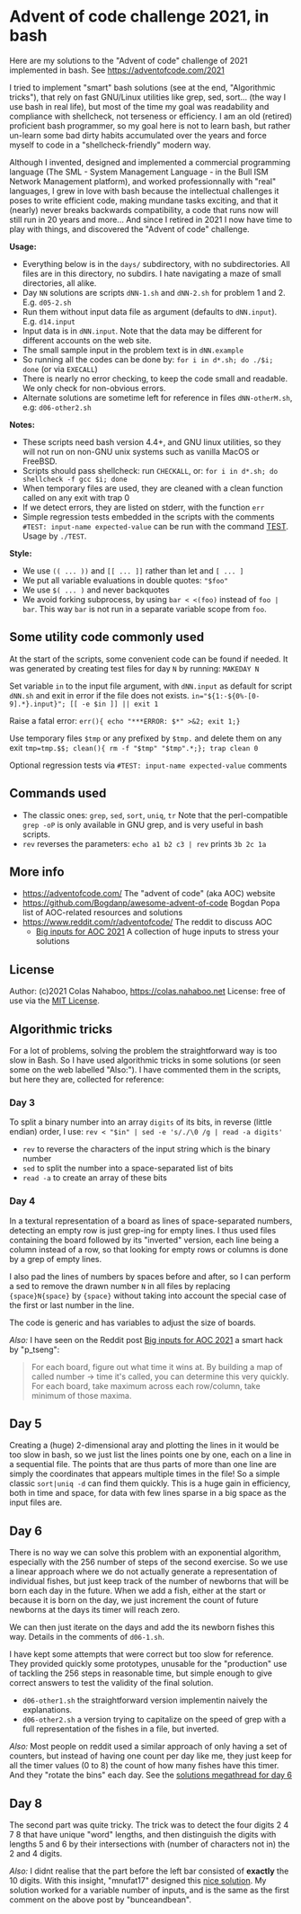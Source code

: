 # Advent of code challenge 2021, in bash
Here are my solutions to the "Advent of code" challenge of 2021 implemented in bash.
See https://adventofcode.com/2021

I tried to implement "smart" bash solutions (see at the end, "Algorithmic tricks"), that rely on fast GNU/Linux utilities like grep, sed, sort... (the way I use bash in real life), but most of the time my goal was readability and compliance with shellcheck, not terseness or efficiency. I am an old (retired) proficient bash programmer, so my goal here is not to learn bash, but rather un-learn some bad dirty habits accumulated over the years and force myself to code in a "shellcheck-friendly" modern way.

Although I invented, designed and implemented a commercial programming language (The SML - System Management Language - in the Bull ISM Network Management platform), and worked professionnally with "real" languages, I grew in love with bash because the intellectual challenges it poses to write efficient code, making mundane tasks exciting, and that it (nearly) never breaks backwards compatibility, a code that runs now will still run in 20 years and more... And since I retired in 2021 I now have time to play with things, and discovered the "Advent of code" challenge.

**Usage:**
- Everything below is in the `days/` subdirectory, with no subdirectories. All files are in this directory, no subdirs. I hate navigating a maze of small directories, all alike.
- Day `NN` solutions are scripts `dNN-1.sh` and `dNN-2.sh` for problem 1 and 2. E.g. `d05-2.sh`
- Run them without input data file as argument (defaults to `dNN.input`). E.g. `d14.input`
- Input data is in `dNN.input`. Note that the data may be different for different accounts on the web site.
- The small sample input in the problem text is in `dNN.example`
- So running all the codes can be done by: `for i in d*.sh; do ./$i; done` (or via `EXECALL`)
- There is nearly no error checking, to keep the code small and readable.
  We only check for non-obvious errors.
- Alternate solutions are sometime left for reference in files `dNN-otherM.sh`, e.g: `d06-other2.sh`

**Notes:**
- These scripts need bash version 4.4+, and GNU linux utilities, so they will not run on non-GNU unix systems such as vanilla MacOS or FreeBSD.
- Scripts should pass shellcheck: run `CHECKALL`, or:
  `for i in d*.sh; do shellcheck -f gcc $i; done`
- When temporary files are used, they are cleaned with a clean function called on any exit with trap 0
- If we detect errors, they are listed on stderr, with the function `err`
- Simple regression tests embedded in the scripts with the comments `#TEST: input-name expected-value` can be run with the command [TEST](days/TEST). Usage by `./TEST`.

**Style:**
- We use `(( ... ))` and `[[ ... ]]` rather than let and `[ ... ]`
- We put all variable evaluations in double quotes: `"$foo"`
- We use `$( ... )` and never backquotes
- We avoid forking subprocess, by using `bar < <(foo)` instead of `foo | bar`. This way `bar` is not run in a separate variable scope from `foo`.

## Some utility code commonly used
At the start of the scripts, some convenient code can be found if needed.
It was generated by creating test files for day `N` by running: `MAKEDAY N`

Set variable `in` to the input file argument, with `dNN.input` as default for script `dNN.sh` and exit in error if the file does not exists.
`in="${1:-${0%-[0-9].*}.input}"; [[ -e $in ]] || exit 1`

Raise a fatal error:
`err(){ echo "***ERROR: $*" >&2; exit 1;}`

Use temporary files `$tmp` or any prefixed by `$tmp.` and delete them on any exit
`tmp=tmp.$$; clean(){ rm -f "$tmp" "$tmp".*;}; trap clean 0`

Optional regression tests via `#TEST: input-name expected-value` comments

## Commands used
- The classic ones: `grep`, `sed`, `sort`, `uniq`, `tr`
  Note that the perl-compatible `grep -oP` is only available in GNU grep, and is very useful in bash scripts.
- `rev` reverses the parameters: `echo a1 b2 c3 | rev` prints `3b 2c 1a`

## More info
- https://adventofcode.com/ The "advent of code" (aka AOC) website
- https://github.com/Bogdanp/awesome-advent-of-code Bogdan Popa list of AOC-related resources and solutions
- https://www.reddit.com/r/adventofcode/ The reddit to discuss AOC 
  - [Big inputs for AOC 2021](https://www.reddit.com/r/adventofcode/comments/r9s5pz/2021_big_inputs_for_advent_of_code_2021_puzzles/) A collection of huge inputs to stress your solutions

## License
Author: (c)2021 Colas Nahaboo, https://colas.nahaboo.net
License: free of use via the [MIT License](https://en.wikipedia.org/wiki/MIT_License).

## Algorithmic tricks
For a lot of problems, solving the problem the straightforward way is too slow in Bash. So I have used algorithmic tricks in some solutions (or seen some on the web labelled "Also:"). I have commented them in the scripts, but here they are, collected for reference:

### Day 3
To split a binary number into an array `digits` of its bits, in reverse (little endian) order, I use: `rev < "$in" | sed -e 's/./\0 /g | read -a digits'`
- `rev` to reverse the characters of the input string which is the binary number
- `sed` to split the number into a space-separated list of bits
- `read -a` to create an array of these bits

### Day 4
In a textural representation of a board as lines of space-separated numbers, detecting an empty row is just grep-ing for empty lines. I thus used files containing the board followed by its "inverted" version, each line being a column instead of a row, so that looking for empty rows or columns is done by a grep of empty lines.

I also pad the lines of numbers by spaces before and after, so I can perform a sed to remove the drawn number `N` in all files by replacing `{space}N{space}` by `{space}` without taking into account the special case of the first or last number in the line.

The code is generic and has variables to adjust the size of boards.

*Also:* I have seen on the Reddit post [Big inputs for AOC 2021](https://www.reddit.com/r/adventofcode/comments/r9s5pz/2021_big_inputs_for_advent_of_code_2021_puzzles/) a smart hack by "p_tseng":

> For each board, figure out what time it wins at. By building a map of called number -> time it's called, you can determine this very quickly. For each board, take maximum across each row/column, take minimum of those maxima.

## Day 5
Creating a (huge) 2-dimensional aray and plotting the  lines in it would be too slow in bash, so we just list the lines points one by one, each on a line in a sequential file. The points that are thus parts of more than one line are simply the coordinates that appears multiple times in the file! So a simple classic `sort|uniq -d` can find them quickly. This is a huge gain in efficiency, both in time and space, for data with few lines sparse in a big space as the input files are.

## Day 6
There is no way we can solve this problem with an exponential algorithm, especially with the 256 number of steps of the second exercise. So we use a linear approach where we do not actually generate a representation of individual fishes, but just keep track of the number of newborns that will be born each day in the future. When we add a fish, either at the start or because it is born on the day, we just increment the count of future newborns at the days its timer will reach zero.

We can then just iterate on the days and add the its newborn fishes this way. Details in the comments of `d06-1.sh`.

I have kept some attempts that were correct but too slow for reference. They provided quickly some prototypes, unusable for the "production" use of tackling the 256 steps in reasonable time, but simple enough to give correct answers to test the validity of the final solution.
- `d06-other1.sh` the straightforward version implementin naively the explanations.
- `d06-other2.sh` a version trying to capitalize on the speed of grep with a full representation of the fishes in a file, but inverted.

*Also:* Most people on reddit used a similar approach of only having a set of counters, but instead of having one count per day like me, they just keep for all the timer values (0 to 8) the count of how many fishes have this timer. And they "rotate the bins" each day. See the [solutions megathread for day 6](https://www.reddit.com/r/adventofcode/comments/r9z49j/2021_day_6_solutions/)

## Day 8
The second part was quite tricky.
The trick was to detect the four digits 2 4 7 8 that have unique "word" lengths, and then distinguish the digits with lengths 5 and 6 by their intersections with (number of characters not in) the 2 and 4 digits.

*Also:* I didnt realise that the part before the left bar consisted of **exactly** the 10 digits. With this insight, "mnufat17" designed this [nice solution](https://www.reddit.com/r/adventofcode/comments/rc5s3z/2021_day_8_part_2_a_simple_fast_and_deterministic/). My solution worked for a variable number of inputs, and is the same as the first comment on the above post by "bunceandbean".
